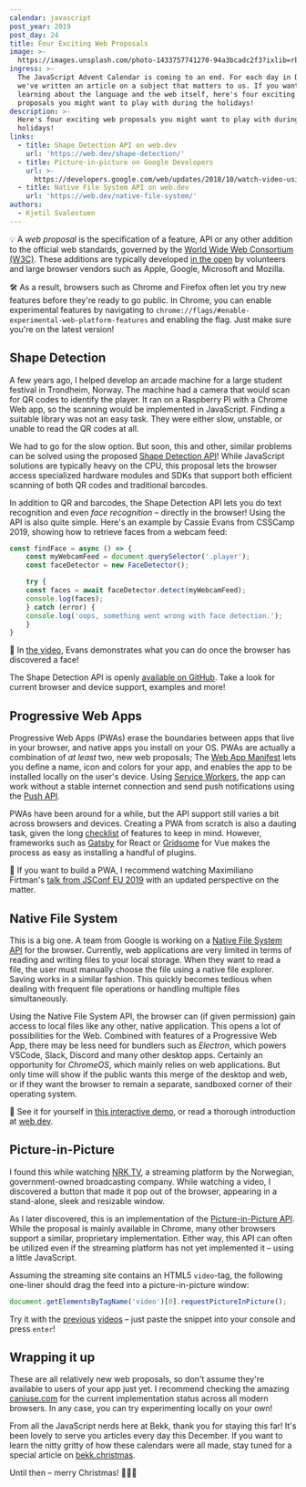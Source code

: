 ```yaml
---
calendar: javascript
post_year: 2019
post_day: 24
title: Four Exciting Web Proposals
image: >-
  https://images.unsplash.com/photo-1433757741270-94a3bcadc2f3?ixlib=rb-1.2.1&ixid=eyJhcHBfaWQiOjEyMDd9&auto=format&fit=crop&w=2169&q=80
ingress: >-
  The JavaScript Advent Calendar is coming to an end. For each day in December,
  we've written an article on a subject that matters to us. If you want to keep
  learning about the language and the web itself, here's four exciting web
  proposals you might want to play with during the holidays!
description: >-
  Here's four exciting web proposals you might want to play with during the
  holidays!
links:
  - title: Shape Detection API on web.dev
    url: 'https://web.dev/shape-detection/'
  - title: Picture-in-picture on Google Developers
    url: >-
      https://developers.google.com/web/updates/2018/10/watch-video-using-picture-in-picture
  - title: Native File System API on web.dev
    url: 'https://web.dev/native-file-system/'
authors:
  - Kjetil Svalestuen
---
```

💡 A *web proposal* is the specification of a feature, API or any other addition to the official web standards, governed by the [World Wide Web Consortium (W3C)](https://www.w3.org). These additions are typically developed [in the open](https://github.com/w3c/) by volunteers and large browser vendors such as Apple, Google, Microsoft and Mozilla.

🛠 As a result, browsers such as Chrome and Firefox often let you try new features before they're ready to go public. In Chrome, you can enable experimental features by navigating to `chrome://flags/#enable-experimental-web-platform-features` and enabling the flag. Just make sure you're on the latest version!

## Shape Detection

A few years ago, I helped develop an arcade machine for a large student festival in Trondheim, Norway. The machine had a camera that would scan for QR codes to identify the player. It ran on a Raspberry PI with a Chrome Web app, so the scanning would be implemented in JavaScript. Finding a suitable library was not an easy task. They were either slow, unstable, or unable to read the QR codes at all.

We had to go for the slow option. But soon, this and other, similar problems can be solved using the proposed [Shape Detection API](https://wicg.github.io/shape-detection-api/)! While JavaScript solutions are typically heavy on the CPU, this proposal lets the browser access specialized hardware modules and SDKs that support both efficient scanning of both QR codes and traditional barcodes.

In addition to QR and barcodes, the Shape Detection API lets you do text recognition and even *face recognition* – directly in the browser! Using the API is also quite simple. Here's an example by Cassie Evans from CSSCamp 2019, showing how to retrieve faces from a webcam feed:

```javascript
const findFace = async () => {
    const myWebcamFeed = document.querySelector('.player');
    const faceDetector = new FaceDetector();

    try {
    const faces = await faceDetector.detect(myWebcamFeed);
    console.log(faces);
    } catch (error) {
    console.log('oops, something went wrong with face detection.');
    }
}
```

🎥 In [the video](https://www.youtube.com/watch?v=8p5SDI4TNDc&feature=youtu.be&t=1619), Evans demonstrates what you can do once the browser has discovered a face!

The Shape Detection API is openly [available on GitHub](https://github.com/WICG/shape-detection-api). Take a look for current browser and device support, examples and more!

## Progressive Web Apps

Progressive Web Apps (PWAs) erase the boundaries between apps that live in your browser, and native apps you install on your OS. PWAs are actually a combination of *at least* two, new web proposals; The [Web App Manifest](https://w3c.github.io/manifest/) lets you define a name, icon and colors for your app, and enables the app to be installed locally on the user's device. Using [Service Workers](https://www.w3.org/TR/service-workers/), the app can work without a stable internet connection and send push notifications using the [Push API](https://www.w3.org/TR/push-api/).

PWAs have been around for a while, but the API support still varies a bit across browsers and devices. Creating a PWA from scratch is also a dauting task, given the long [checklist](https://developers.google.com/web/progressive-web-apps/checklist) of features to keep in mind. However, frameworks such as [Gatsby](https://www.gatsbyjs.org/) for React or [Gridsome](https://www.gridsome.org) for Vue makes the process as easy as installing a handful of plugins.

🎥 If you want to build a PWA, I recommend watching Maximiliano Firtman's [talk from JSConf EU 2019](https://www.youtube.com/watch?v=cybhV88KLfI) with an updated perspective on the matter.

## Native File System

This is a big one. A team from Google is working on a [Native File System API](https://wicg.github.io/native-file-system/) for the browser. Currently, web applications are very limited in terms of reading and writing files to your local storage. When they want to read a file, the user must manually choose the file using a native file explorer. Saving works in a similar fashion. This quickly becomes tedious when dealing with frequent file operations or handling multiple files simultaneously.

Using the Native File System API, the browser can (if given permission) gain access to local files like any other, native application. This opens a lot of possibilities for the Web. Combined with features of a Progressive Web App, there may be less need for bundlers such as *Electron*, which powers VSCode, Slack, Discord and many other desktop apps. Certainly an opportunity for *ChromeOS*, which mainly relies on web applications. But only time will show if the public wants this merge of the desktop and web, or if they want the browser to remain a separate, sandboxed corner of their operating system.

🚀 See it for yourself in [this interactive demo](https://googlechromelabs.github.io/text-editor/), or read a thorough introduction at [web.dev](https://web.dev/native-file-system/).

## Picture-in-Picture

I found this while watching [NRK TV](https://tv.nrk.no/), a streaming platform by the Norwegian, government-owned broadcasting company. While watching a video, I discovered a button that made it pop out of the browser, appearing in a stand-alone, sleek and resizable window.

As I later discovered, this is an implementation of the [Picture-in-Picture API](https://w3c.github.io/picture-in-picture/). While the proposal is mainly available in Chrome, many other browsers support a similar, proprietary implementation. Either way, this API can often be utilized even if the streaming platform has not yet implemented it – using a little JavaScript.

Assuming the streaming site contains an HTML5 `video`-tag, the following one-liner should drag the feed into a picture-in-picture window:

```javascript
document.getElementsByTagName('video')[0].requestPictureInPicture();
```

Try it with the [previous](https://www.youtube.com/watch?v=8p5SDI4TNDc&feature=youtu.be&t=1619) [videos](https://www.youtube.com/watch?v=cybhV88KLfI) – just paste the snippet into your console and press `enter`!

## Wrapping it up

These are all relatively new web proposals, so don't assume they're available to users of your app just yet. I recommend checking the amazing [caniuse.com](https://caniuse.com/) for the current implementation status across all modern browsers. In any case, you can try experimenting locally on your own!

From all the JavaScript nerds here at Bekk, thank you for staying this far! It's been lovely to serve you articles every day this December. If you want to learn the nitty gritty of how these calendars were all made, stay tuned for a special article on [bekk.christmas](https://www.bekk.christmas).

Until then – merry Christmas! 🎄🎅🏻
